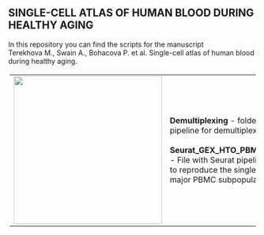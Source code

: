 ## SINGLE-CELL ATLAS OF HUMAN BLOOD DURING HEALTHY AGING 

In this repository you can find the scripts for the manuscript <br>
Terekhova M., Swain A., Bohacova P. et al. Single-cell atlas of human blood during healthy aging.

<table style="width: 100%" bordercolor="#ffffff">
    <colgroup>
       <col span="1" style="width: 70%;">
       <col span="1" style="width: 30%;">
    </colgroup>
    <tbody>
       <tr style="height:300px">
    <td><img src="https://user-images.githubusercontent.com/55485726/209450705-139065bc-71ca-4055-90e8-a54c30a3b2a8.png" width="300" height="300"></td>
    <td>
    <b>Demultiplexing</b> - folder with Snakemake pipeline for demultiplexing. <br> 
        <br> 
     <b>Seurat_GEX_HTO_PBMC_subpopulations.R</b> - File with Seurat pipelines <br> to reproduce the single-cell processing for major PBMC subpopulations.
</td>
 </tr>
    </tbody>
</table>



